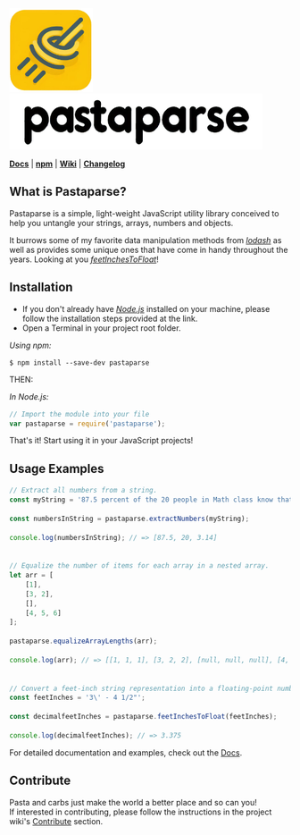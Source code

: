 <img src="./docs/images/pastaparse-icon.png" alt="pastaparse icon" height="150"/> <img src="./docs/images/pastaparse-icon-text.png" alt="pastaparse text" height="100"/>

**[Docs](https://barboxinha.github.io/pastaparse/index.html)** | 
**[npm](https://www.npmjs.com/package/pastaparse)** |
**[Wiki](https://github.com/barboxinha/pastaparse/wiki)** | 
**[Changelog](https://github.com/barboxinha/pastaparse/wiki/Changelog)**

## What is Pastaparse?

Pastaparse is a simple, light-weight JavaScript utility library conceived to help you untangle your strings, arrays, numbers and objects.

It burrows some of my favorite data manipulation methods from *[lodash](https://lodash.com/)* as well as provides some unique ones that have come in handy throughout the years. Looking at you *[feetInchesToFloat](https://barboxinha.github.io/pastaparse/pastaparse.html#.feetInchesToFloat)*!

## Installation

- If you don't already have *[Node.js](https://nodejs.org/en)* installed on your machine, please follow the installation steps provided at the link.
- Open a Terminal in your project root folder.

*Using npm:*
```shell
$ npm install --save-dev pastaparse
```

THEN:

*In Node.js:*
```js
// Import the module into your file
var pastaparse = require('pastaparse');
```

That's it! Start using it in your JavaScript projects!

## Usage Examples

```js
// Extract all numbers from a string.
const myString = '87.5 percent of the 20 people in Math class know that Pi is 3.14.';

const numbersInString = pastaparse.extractNumbers(myString);

console.log(numbersInString); // => [87.5, 20, 3.14]


// Equalize the number of items for each array in a nested array.
let arr = [
    [1],
    [3, 2],
    [],
    [4, 5, 6]
];

pastaparse.equalizeArrayLengths(arr);

console.log(arr); // => [[1, 1, 1], [3, 2, 2], [null, null, null], [4, 5, 6]]


// Convert a feet-inch string representation into a floating-point number value.
const feetInches = '3\' - 4 1/2"';

const decimalfeetInches = pastaparse.feetInchesToFloat(feetInches);

console.log(decimalfeetInches); // => 3.375
```

For detailed documentation and examples, check out the [Docs](https://barboxinha.github.io/pastaparse/pastaparse.html).

## Contribute

Pasta and carbs just make the world a better place and so can you!<br>
If interested in contributing, please follow the instructions in the project wiki's [Contribute](https://github.com/barboxinha/pastaparse/wiki/Contribute) section.